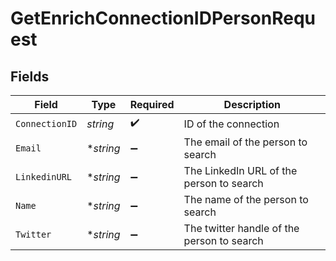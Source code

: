 # GetEnrichConnectionIDPersonRequest


## Fields

| Field                                      | Type                                       | Required                                   | Description                                |
| ------------------------------------------ | ------------------------------------------ | ------------------------------------------ | ------------------------------------------ |
| `ConnectionID`                             | *string*                                   | :heavy_check_mark:                         | ID of the connection                       |
| `Email`                                    | **string*                                  | :heavy_minus_sign:                         | The email of the person to search          |
| `LinkedinURL`                              | **string*                                  | :heavy_minus_sign:                         | The LinkedIn URL of the person to search   |
| `Name`                                     | **string*                                  | :heavy_minus_sign:                         | The name of the person to search           |
| `Twitter`                                  | **string*                                  | :heavy_minus_sign:                         | The twitter handle of the person to search |